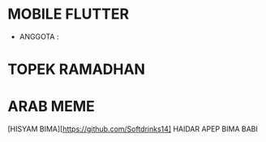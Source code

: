 # MOBILE FLUTTER

- ANGGOTA :
# TOPEK RAMADHAN
# ARAB MEME
[HISYAM BIMA][https://github.com/Softdrinks14]
HAIDAR APEP
BIMA BABI
